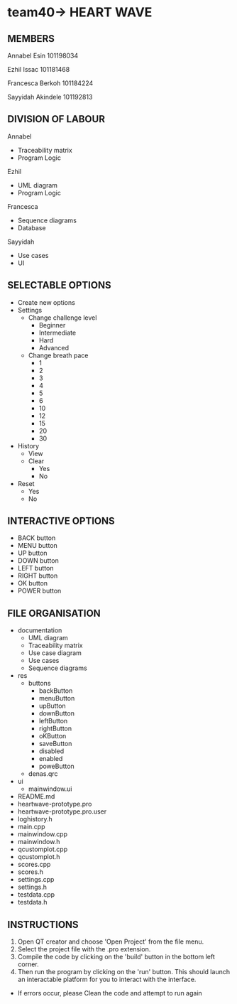 # team40-> HEART WAVE

MEMBERS
-------
Annabel Esin                    101198034

Ezhil  Issac                    101181468

Francesca Berkoh                101184224

Sayyidah Akindele               101192813


DIVISION OF LABOUR
------------------
Annabel
  - Traceability matrix
  - Program Logic

Ezhil
  - UML diagram
  - Program Logic

Francesca
  - Sequence diagrams
  - Database

Sayyidah
  - Use cases
  - UI


SELECTABLE OPTIONS
------------------
- Create new options
- Settings
  - Change challenge level
    - Beginner
    - Intermediate
    - Hard
    - Advanced
  - Change breath pace
    - 1
    - 2
    - 3
    - 4
    - 5
    - 6
    - 10
    - 12
    - 15
    - 20
    - 30
- History
  - View
  - Clear
    - Yes
    - No
- Reset
  - Yes
  - No


INTERACTIVE OPTIONS
-------------------
- BACK button
- MENU button
- UP button
- DOWN button
- LEFT button
- RIGHT button
- OK button
- POWER button

FILE ORGANISATION
-----------------
- documentation
  - UML diagram
  - Traceability matrix
  - Use case diagram
  - Use cases
  - Sequence diagrams
- res
  - buttons
    - backButton
    - menuButton
    - upButton
    - downButton
    - leftButton
    - rightButton
    - oKButton
    - saveButton
    - disabled
    - enabled
    - poweButton
  - denas.qrc
- ui
  - mainwindow.ui
- README.md
- heartwave-prototype.pro
- heartwave-prototype.pro.user
- loghistory.h
- main.cpp
- mainwindow.cpp
- mainwindow.h
- qcustomplot.cpp
- qcustomplot.h
- scores.cpp
- scores.h
- settings.cpp
- settings.h
- testdata.cpp
- testdata.h

INSTRUCTIONS
-----------------
1. Open QT creator and choose 'Open Project' from the file menu.
2. Select the project file with the .pro extension.
3. Compile the code by clicking on the 'build' button in the bottom left corner.
4. Then run the program by clicking on the 'run' button. This should launch an interactable platform for you to interact with the interface.
  - If errors occur, please Clean the code and attempt to run again
